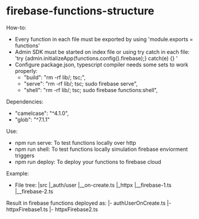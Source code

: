 # firebase-functions-structure

How-to:
 - Every function in each file must be exported by using 'module.exports = functions'
 - Admin SDK must be started on index file or using try catch in each file: 'try {admin.initializeApp(functions.config().firebase);} catch(e) {} '
 - Configure package.json, typescript compiler needs some sets to work properly:
    * "build": "rm -rf lib/; tsc;",
    * "serve": "rm -rf lib/; tsc; sudo firebase serve",
    * "shell": "rm -rf lib/; tsc; sudo firebase functions:shell",

Dependencies:
  - "camelcase": "^4.1.0",
  - "glob": "^7.1.1"
 
 Use:
  - npm run serve: To test functions locally over http
  - npm run shell: To test functions locally simulation firebase enviorment triggers
  - npm run deploy: To deploy your functions to firebase cloud

Example:
  - File tree:
    |src
    |_auth/user
    |__on-create.ts
    |_httpx
    |__firebase-1.ts
    |__firebase-2.ts
    
  Result in firebase functions deployed as:
  |- authUserOnCreate.ts
  |- httpxFirebase1.ts
  |- httpxFirebase2.ts
